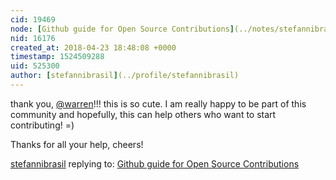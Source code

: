 ```yaml
---
cid: 19469
node: [Github guide for Open Source Contributions](../notes/stefannibrasil/04-20-2018/github-guide-for-open-source-contributions)
nid: 16176
created_at: 2018-04-23 18:48:08 +0000
timestamp: 1524509288
uid: 525300
author: [stefannibrasil](../profile/stefannibrasil)
---
```


thank you, [@warren](/profile/warren)!!! this is so cute. I am really happy to be part of this community and hopefully, this can help others who want to start contributing! =)

Thanks for all your help, cheers!

[stefannibrasil](../profile/stefannibrasil) replying to: [Github guide for Open Source Contributions](../notes/stefannibrasil/04-20-2018/github-guide-for-open-source-contributions)

